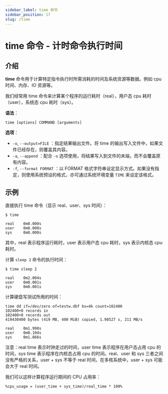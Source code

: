 ```yaml
---
sidebar_label: time 命令
sidebar_position: 17
slug: /time
---
```


# time 命令 - 计时命令执行时间



## 介绍

**time** 命令用于计算特定指令执行时所需消耗的时间及系统资源等数据。例如 cpu 时间、内存、IO 资源等。

我们经常用 time 命令来计算某个程序的运行耗时（real），用户态 cpu 耗时（user），系统态 cpu 耗时（sys）。

**语法**：

```shell
time [options] COMMAND [arguments]
```

**选项**：

- `-o`, `--output=FILE` ：指定结果输出文件。将 time 的输出写入文件中，如果文件已经存在，则覆盖其内容。
- `-a`, `--append` ：配合 `-o` 选项使用，将结果写入到文件的末端，而不会覆盖原有内容。
- `-f`, `--format FORMAT` ：以 FORMAT 格式字符串设定显示方式。如果没有指定，则使用系统预设的格式，亦可通过系统环境变量 `TIME` 来设定该格式。



## 示例

直接执行 time 命令（显示 real、user、sys 时间）：

```shell
$ time

real    0m0.000s
user    0m0.000s
sys     0m0.000s
```

其中，real 表示程序运行耗时，user 表示用户态 cpu 耗时，sys 表示内核态 cpu 耗时。

计算 `sleep 2` 命令的执行时间：

```shell
$ time sleep 2

real    0m2.004s
user    0m0.001s
sys     0m0.001s
```

计算硬盘写测试所用的时间：

```shell
time dd if=/dev/zero of=testw.dbf bs=4k count=102400
102400+0 records in
102400+0 records out
419430400 bytes (419 MB, 400 MiB) copied, 1.98527 s, 211 MB/s

real    0m1.990s
user    0m0.104s
sys     0m1.866s
```

注意：real time 表示时钟走过的时间，user time 表示程序在用户态占用 cpu 的时间，sys time 表示程序在内核态占用 cpu 的时间。real、user 和 sys 三者之间没有严格的关系，user + sys 不等于 real 时间，在多核系统中，user + sys 可能会大于 real 时间。

我们可以这样计算程序运行期间的 CPU 占用率：

```shell
%cpu_usage = (user_time + sys_time)/real_time * 100%
```

